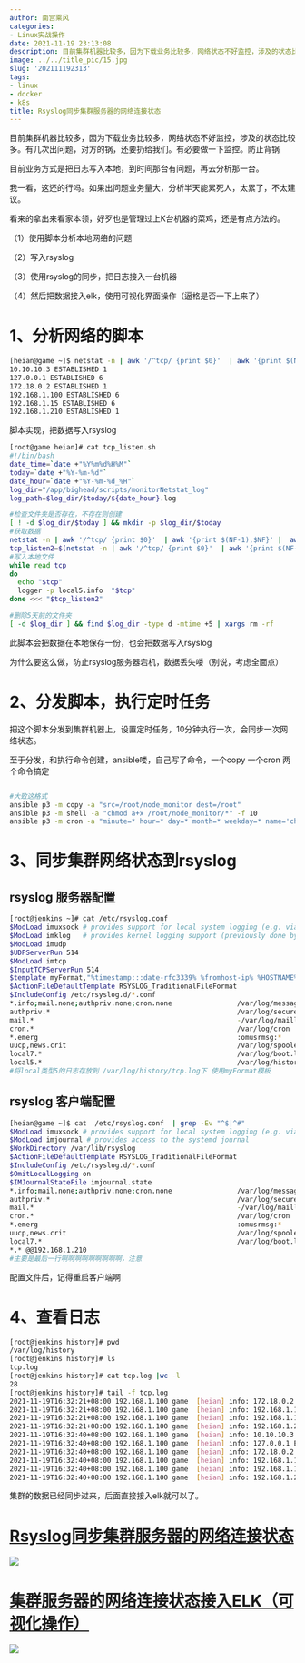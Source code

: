 ```yaml
---
author: 南宫乘风
categories:
- Linux实战操作
date: 2021-11-19 23:13:08
description: 目前集群机器比较多，因为下载业务比较多，网络状态不好监控，涉及的状态比较多。有几次出问题，对方的锅，还要扔给我们。有必要做一下监控。防止背锅目前业务方式是把日志写入本地，到时间那台有问题，再去分析那一。。。。。。。
image: ../../title_pic/15.jpg
slug: '202111192313'
tags:
- linux
- docker
- k8s
title: Rsyslog同步集群服务器的网络连接状态
---
```


<!--more-->

目前集群机器比较多，因为下载业务比较多，网络状态不好监控，涉及的状态比较多。有几次出问题，对方的锅，还要扔给我们。有必要做一下监控。防止背锅

目前业务方式是把日志写入本地，到时间那台有问题，再去分析那一台。

我一看，这还的行吗。如果出问题业务量大，分析半天能累死人，太累了，不太建议。

看来的拿出来看家本领，好歹也是管理过上K台机器的菜鸡，还是有点方法的。

（1）使用脚本分析本地网络的问题

（2）写入rsyslog

（3）使用rsyslog的同步，把日志接入一台机器

（4）然后把数据接入elk，使用可视化界面操作（逼格是否一下上来了）

# 1、分析网络的脚本

```bash
[heian@game ~]$ netstat -n | awk '/^tcp/ {print $0}'  | awk '{print $(NF-1),$NF}' |  awk -F ':| ' '{print $1,$NF}' |awk  '{a[$1" "$2]++}END{for(i in a)print i,a[i]}' |sort -nk 3
10.10.10.3 ESTABLISHED 1
127.0.0.1 ESTABLISHED 6
172.18.0.2 ESTABLISHED 1
192.168.1.100 ESTABLISHED 6
192.168.1.15 ESTABLISHED 6
192.168.1.210 ESTABLISHED 1
```

脚本实现，把数据写入rsyslog

```bash
[root@game heian]# cat tcp_listen.sh 
#!/bin/bash
date_time=`date +"%Y%m%d%H%M"`
today=`date +"%Y-%m-%d"`
date_hour=`date +"%Y-%m-%d_%H"`
log_dir="/app/bighead/scripts/monitorNetstat_log"
log_path=$log_dir/$today/${date_hour}.log

#检查文件夹是否存在，不存在则创建
[ ! -d $log_dir/$today ] && mkdir -p $log_dir/$today
#获取数据
netstat -n | awk '/^tcp/ {print $0}'  | awk '{print $(NF-1),$NF}' |  awk -F ':| ' '{print $1,$NF}' |awk -v date_time=$date_time '{a[$1" "$2]++}END{for(i in a)print date_time,i,a[i]}' |sort -nk 4 >> $log_path
tcp_listen2=$(netstat -n | awk '/^tcp/ {print $0}'  | awk '{print $(NF-1),$NF}' |  awk -F ':| ' '{print $1,$NF}' |awk  '{a[$1" "$2]++}END{for(i in a)print i,a[i]}' |sort -nk 3)
#写入本地文件 
while read tcp
do 
  echo "$tcp"
  logger -p local5.info  "$tcp"
done <<< "$tcp_listen2"

#删除5天前的文件夹
[ -d $log_dir ] && find $log_dir -type d -mtime +5 | xargs rm -rf
```

此脚本会把数据在本地保存一份，也会把数据写入rsyslog

为什么要这么做，防止rsyslog服务器宕机，数据丢失喽（别说，考虑全面点）

# 2、分发脚本，执行定时任务

把这个脚本分发到集群机器上，设置定时任务，10分钟执行一次，会同步一次网络状态。

至于分发，和执行命令创建，ansible喽，自己写了命令，一个copy 一个cron 两个命令搞定

```bash

#大致这格式
ansible p3 -m copy -a "src=/root/node_monitor dest=/root"
ansible p3 -m shell -a "chmod a+x /root/node_monitor/*" -f 10
ansible p3 -m cron -a "minute=* hour=* day=* month=* weekday=* name='chia' job='/usr/bin/python3 /root/node_monitor/node_monitor.py' user='root' state='present'"
```

# 3、同步集群网络状态到rsyslog

## **rsyslog 服务器配置**

```bash
[root@jenkins ~]# cat /etc/rsyslog.conf 
$ModLoad imuxsock # provides support for local system logging (e.g. via logger command)
$ModLoad imklog   # provides kernel logging support (previously done by rklogd)
$ModLoad imudp
$UDPServerRun 514
$ModLoad imtcp
$InputTCPServerRun 514
$template myFormat,"%timestamp:::date-rfc3339% %fromhost-ip% %HOSTNAME%  [%programname%] %syslogseverity-text%:%msg%\n"
$ActionFileDefaultTemplate RSYSLOG_TraditionalFileFormat
$IncludeConfig /etc/rsyslog.d/*.conf
*.info;mail.none;authpriv.none;cron.none                /var/log/messages;myFormat
authpriv.*                                              /var/log/secure;myFormat
mail.*                                                  -/var/log/maillog
cron.*                                                  /var/log/cron
*.emerg                                                 :omusrmsg:*
uucp,news.crit                                          /var/log/spooler
local7.*                                                /var/log/boot.log
local5.*                                                /var/log/history/tcp.log;myFormat
#将local类型5的日志存放到 /var/log/history/tcp.log下 使用myFormat模板
```

## **rsyslog 客户端配置**

```bash
[heian@game ~]$ cat  /etc/rsyslog.conf  | grep -Ev "^$|^#"
$ModLoad imuxsock # provides support for local system logging (e.g. via logger command)
$ModLoad imjournal # provides access to the systemd journal
$WorkDirectory /var/lib/rsyslog
$ActionFileDefaultTemplate RSYSLOG_TraditionalFileFormat
$IncludeConfig /etc/rsyslog.d/*.conf
$OmitLocalLogging on
$IMJournalStateFile imjournal.state
*.info;mail.none;authpriv.none;cron.none                /var/log/messages
authpriv.*                                              /var/log/secure
mail.*                                                  -/var/log/maillog
cron.*                                                  /var/log/cron
*.emerg                                                 :omusrmsg:*
uucp,news.crit                                          /var/log/spooler
local7.*                                                /var/log/boot.log
*.* @@192.168.1.210
#主要是最后一行啊啊啊啊啊啊啊啊啊，注意
```

配置文件后，记得重启客户端啊

# 4、查看日志

```bash
[root@jenkins history]# pwd
/var/log/history
[root@jenkins history]# ls
tcp.log
[root@jenkins history]# cat tcp.log |wc -l
28
[root@jenkins history]# tail -f tcp.log 
2021-11-19T16:32:21+08:00 192.168.1.100 game  [heian] info: 172.18.0.2 ESTABLISHED 1
2021-11-19T16:32:21+08:00 192.168.1.100 game  [heian] info: 192.168.1.100 ESTABLISHED 6
2021-11-19T16:32:21+08:00 192.168.1.100 game  [heian] info: 192.168.1.15 ESTABLISHED 6
2021-11-19T16:32:21+08:00 192.168.1.100 game  [heian] info: 192.168.1.210 ESTABLISHED 1
2021-11-19T16:32:40+08:00 192.168.1.100 game  [heian] info: 10.10.10.3 ESTABLISHED 1
2021-11-19T16:32:40+08:00 192.168.1.100 game  [heian] info: 127.0.0.1 ESTABLISHED 6
2021-11-19T16:32:40+08:00 192.168.1.100 game  [heian] info: 172.18.0.2 ESTABLISHED 1
2021-11-19T16:32:40+08:00 192.168.1.100 game  [heian] info: 192.168.1.100 ESTABLISHED 6
2021-11-19T16:32:40+08:00 192.168.1.100 game  [heian] info: 192.168.1.15 ESTABLISHED 6
2021-11-19T16:32:40+08:00 192.168.1.100 game  [heian] info: 192.168.1.210 ESTABLISHED 1
```

集群的数据已经同步过来，后面直接接入elk就可以了。

# [Rsyslog同步集群服务器的网络连接状态](https://blog.csdn.net/heian_99/article/details/121432620)

![](../../image/07d4b6c2a5684582a567930301edfb08.png)

# [集群服务器的网络连接状态接入ELK（可视化操作）](https://blog.csdn.net/heian_99/article/details/121472415)

![](../../image/f0d382ca74a74af2b711e7e8e8a4a5cb.png)